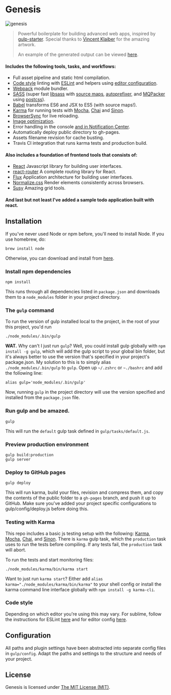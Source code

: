 Genesis
=================
![genesis](https://magnus.sexy/genesis/assets/images/banner.png)

> Powerful boilerplate for building advanced web apps, inspired by [gulp-starter](https://github.com/greypants/gulp-starter/tree/2.0). Special thanks to [Vincent Klaiber](https://github.com/vinkla/) for the amazing artwork.
> 
> An example of the generated output can be viewed [here](https://magnus.sexy/genesis). 

#### Includes the following tools, tasks, and workflows:

- Full asset pipeline and static html compilation.
- [Code style](https://github.com/airbnb/javascript) linting with [ESLint](http://eslint.org/) and helpers using [editor configuration](http://editorconfig.org/).
- [Webpack](http://webpack.github.io/) module bundler.
- [SASS](http://sass-lang.com/) (super fast [libsass](https://github.com/dlmanning/gulp-sass) with [source maps](https://github.com/floridoo/gulp-sourcemaps), [autoprefixer](https://github.com/postcss/autoprefixer-core), and [MQPacker](https://github.com/hail2u/node-css-mqpacker) using [postcss](https://github.com/postcss/gulp-postcss)).
- [Babel](https://babeljs.io/) transforms ES6 and JSX to ES5 (with source maps!).
- [Karma](http://karma-runner.github.io/) for running tests with [Mocha](http://mochajs.org/), [Chai](http://chaijs.com/) and [Sinon](http://sinonjs.org/).
- [BrowserSync](http://browsersync.io) for live reloading.
- [Image optimization](https://www.npmjs.com/package/gulp-imagemin).
- Error handling in the console [and in Notification Center](https://github.com/mikaelbr/gulp-notify).
- Automatically deploy public directory to gh-pages.
- Assets filename revision for cache busting.
- Travis CI integration that runs karma tests and production build.

#### Also includes a foundation of frontend tools that consists of:

- [React](https://facebook.github.io/react/) Javascript library for building user interfaces.
- [react-router](https://github.com/rackt/react-router) A complete routing library for React.
- [Flux](https://facebook.github.io/flux/) Application architecture for building user interfaces.
- [Normalize.css](http://necolas.github.io/normalize.css/) Render elements consistently across browsers.
- [Susy](http://susy.oddbird.net/) Amazing grid tools.

#### And last but not least I've added a sample todo application built with react.

## Installation
If you've never used Node or npm before, you'll need to install Node.
If you use homebrew, do:

```
brew install node
```

Otherwise, you can download and install from [here](http://nodejs.org/download/).

### Install npm dependencies
```
npm install
```

This runs through all dependencies listed in `package.json` and downloads them to a `node_modules` folder in your project directory.

### The `gulp` command
To run the version of gulp installed local to the project, in the root of your this project, you'd run

```
./node_modules/.bin/gulp
```

**WAT.** Why can't I just run `gulp`? Well, you could install gulp globally with `npm install -g gulp`, which will add the gulp script to your global bin folder, but it's always better to use the version that's specified in your project's package.json.  My solution to this is to simply alias `./node_modules/.bin/gulp` to `gulp`. Open up `~/.zshrc` or `~./bashrc` and add the following line:

```
alias gulp='node_modules/.bin/gulp'
```
Now, running `gulp` in the project directory will use the version specified and installed from the `package.json` file.

### Run gulp and be amazed.
```
gulp
```

This will run the `default` gulp task defined in `gulp/tasks/default.js`.

### Preview production environment
```
gulp build:production
gulp server
```

### Deploy to GitHub pages
```
gulp deploy
```
This will run karma, build your files, revision and compress them, and copy the contents of the public folder to a `gh-pages` branch, and push it up to GitHub. Make sure you've added your project specific configurations to gulp/config/deploy.js before doing this.

### Testing with Karma
This repo includes a basic js testing setup with the following: [Karma](http://karma-runner.github.io/0.12/index.html), [Mocha](http://mochajs.org/), [Chai](http://chaijs.com/), and [Sinon](http://sinonjs.org/). There is `karma` gulp task, which the `production` task uses to run the tests before compiling. If any tests fail, the `production` task will abort.

To run the tests and start monitoring files:
```
./node_modules/karma/bin/karma start
```

Want to just run `karma start`? Either add `alias karma="./node_modules/karma/bin/karma"` to your shell config or install the karma command line interface globally with `npm install -g karma-cli`.

### Code style
Depending on which editor you're using this may vary. For sublime, follow the instructions for ESLint [here](https://github.com/roadhump/SublimeLinter-eslint) and for editor config [here](https://github.com/sindresorhus/editorconfig-sublime).

## Configuration
All paths and plugin settings have been abstracted into separate config files in `gulp/config`. Adapt the paths and settings to the structure and needs of your project.

## License
Genesis is licensed under [The MIT License (MIT)](LICENSE).
